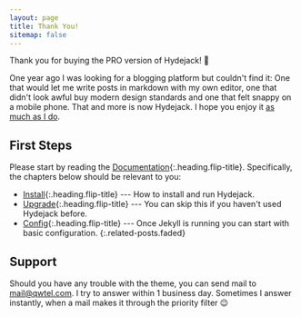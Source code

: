 ```yaml
---
layout: page
title: Thank You!
sitemap: false
---
```


Thank you for buying the PRO version of Hydejack! 🎉

One year ago I was looking for a blogging platform but couldn't find it:
One that would let me write posts in markdown with my own editor,
one that didn't look awful buy modern design standards and one that felt snappy on a mobile phone.
That and more is now Hydejack. I hope you enjoy it [as much as I do](https://qwtel.com/).

## First Steps
Please start by reading the [Documentation]{:.heading.flip-title}.
Specifically, the chapters below should be relevant to you:

* [Install]{:.heading.flip-title} --- How to install and run Hydejack.
* [Upgrade]{:.heading.flip-title} --- You can skip this if you haven't used Hydejack before.
* [Config]{:.heading.flip-title} --- Once Jekyll is running you can start with basic configuration.
{:.related-posts.faded}

## Support
Should you have any trouble with the theme, you can send mail to [mail@qwtel.com](mailto:mail@qwtel.com).
I try to answer within 1 business day.
Sometimes I answer instantly, when a mail makes it through the priority filter 😉

[documentation]: docs/7.0.0-beta.6/index.md
[install]: docs/7.0.0-beta.6/install.md
[upgrade]: docs/7.0.0-beta.6/upgrade.md
[config]: docs/7.0.0-beta.6/config.md
